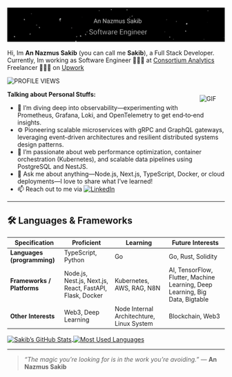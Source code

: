 <!-- ============================
     HEADER: GIF + Intro
============================ -->
[![Header](/img/banner.gif)](https://www.youtube.com/watch?v=dQw4w9WgXcQ)


Hi, Im **An Nazmus Sakib** (you can call me **Sakib**), a Full Stack Developer.  Currently, Im working as Software Engineer 🙍🏽‍♂️ at [Consortium Analytics](https://consortiumanalytics.eu/)  
Freelancer 👨🏽‍💻 on [Upwork](https://www.upwork.com/sakibxvz)  

<!-- Static “fake” profile‑views badge -->
![PROFILE VIEWS](https://img.shields.io/static/v1?label=PROFILE%20VIEWS&message=1539&color=blueviolet&style=for-the-badge)


<img
  align="right"
  alt="GIF"
  src="https://media.giphy.com/media/836HiJc7pgzy8iNXCn/giphy.gif"
  hspace="20"
  vspace="10"
/>

**Talking about Personal Stuffs:**

- 🌱 I’m diving deep into observability—experimenting with Prometheus, Grafana, Loki, and OpenTelemetry to get end‑to‑end insights.  
- ⚙️ Pioneering scalable microservices with gRPC and GraphQL gateways, leveraging event-driven architectures and resilient distributed systems design patterns.  
- 🤔 I’m passionate about web performance optimization, container orchestration (Kubernetes), and scalable data pipelines using PostgreSQL and NestJS.  
- 💬 Ask me about anything—Node.js, Next.js, TypeScript, Docker, or cloud deployments—I love to share what I’ve learned!  
- 📫 Reach out to me via [![LinkedIn](https://img.shields.io/badge/LinkedIn-0077B5?style=flat-square&logo=linkedin&logoColor=white)](https://linkedin.com/in/sakibxvz)


---

## 🛠️ Languages & Frameworks

| Specification                  | Proficient                                                                                                              | Learning                                                                                              | Future Interests                                                        |
|--------------------------------|----------------------------------------------------------------------|----------------------------------------------------------|------------------------------------------------------------|
| **Languages (programming)**    | TypeScript, Python                                                   | Go                                 | Go, Rust, Solidity                                                 |
| **Frameworks / Platforms**     | Node.js, Nest.js, Next.js, React, FastAPI, Flask,  Docker    | Kubernetes, AWS, RAG, N8N        | AI, TensorFlow, Flutter, Machine Learning, Deep Learning, Big Data, Bigtable |
| **Other Interests**            | Web3, Deep Learning                                                  | Node Internal Architechture, Linux System              | Blockchain, Web3                                      |


<!-- ============================
     GITHUB STATS & MOST USED LANGUAGES (SIDE‑BY‑SIDE)
============================ -->
<a href="https://github.com/sakibxvz">
  <img
    height="200"
    align="center"
    src="https://github-readme-stats.anuraghazra1.vercel.app/api?username=sakibxvz&show_icons=true&title_color=fff&icon_color=79ff97&text_color=9f9f9f&bg_color=151515"
    alt="Sakib’s GitHub Stats"
  />
</a>
<a href="https://github.com/sakibxvz">
  <img
    height="200"
    align="center"
    src="https://github-readme-stats.anuraghazra1.vercel.app/api/top-langs?username=sakibxvz&layout=compact&langs_count=8&card_width=320&title_color=fff&icon_color=79ff97&text_color=9f9f9f&bg_color=151515"
    alt="Most Used Languages"
  />
</a>





<br clear="both"/>

---

> _“The magic you’re looking for is in the work you’re avoiding.”_
> — **An Nazmus Sakib**

